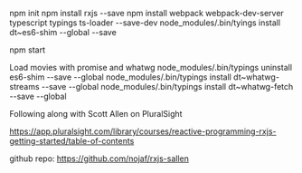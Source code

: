 npm init
npm install rxjs --save
npm install webpack webpack-dev-server typescript typings ts-loader --save-dev
node_modules/.bin/tyings install dt~es6-shim --global --save


npm start

Load movies with promise and whatwg
node_modules/.bin/typings uninstall es6-shim --save --global
node_modules/.bin/typings install dt~whatwg-streams --save --global
node_modules/.bin/typings install dt~whatwg-fetch --save --global

Following along with Scott Allen on PluralSight

https://app.pluralsight.com/library/courses/reactive-programming-rxjs-getting-started/table-of-contents

github repo: https://github.com/nojaf/rxjs-sallen

